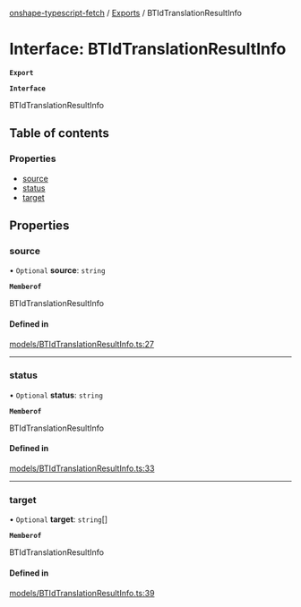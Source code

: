 [onshape-typescript-fetch](../README.md) / [Exports](../modules.md) / BTIdTranslationResultInfo

# Interface: BTIdTranslationResultInfo

**`Export`**

**`Interface`**

BTIdTranslationResultInfo

## Table of contents

### Properties

- [source](BTIdTranslationResultInfo.md#source)
- [status](BTIdTranslationResultInfo.md#status)
- [target](BTIdTranslationResultInfo.md#target)

## Properties

### source

• `Optional` **source**: `string`

**`Memberof`**

BTIdTranslationResultInfo

#### Defined in

[models/BTIdTranslationResultInfo.ts:27](https://github.com/toebes/onshape-typescript-fetch/blob/3e11ae1/models/BTIdTranslationResultInfo.ts#L27)

___

### status

• `Optional` **status**: `string`

**`Memberof`**

BTIdTranslationResultInfo

#### Defined in

[models/BTIdTranslationResultInfo.ts:33](https://github.com/toebes/onshape-typescript-fetch/blob/3e11ae1/models/BTIdTranslationResultInfo.ts#L33)

___

### target

• `Optional` **target**: `string`[]

**`Memberof`**

BTIdTranslationResultInfo

#### Defined in

[models/BTIdTranslationResultInfo.ts:39](https://github.com/toebes/onshape-typescript-fetch/blob/3e11ae1/models/BTIdTranslationResultInfo.ts#L39)
